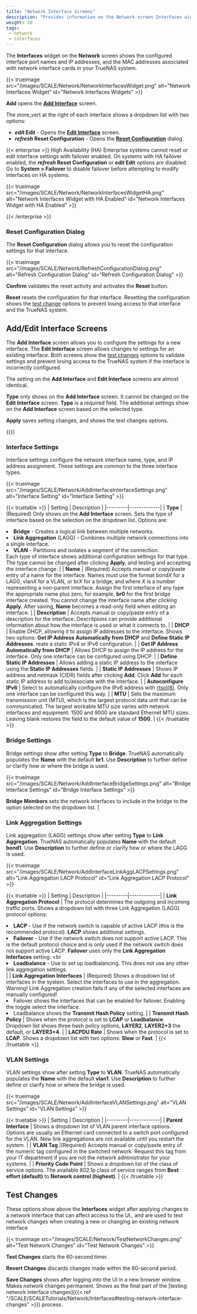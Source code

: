 ```yaml
---
title: "Network Interface Screens"
description: "Provides information on the Network screen Interfaces widget and configuration screens."
weight: 10
tags:
 - network
 - interfaces
---
```


The **Interfaces** widget on the **Network** screen shows the configured interface port names and IP addresses, and the MAC addresses associated with network interface cards in your TrueNAS system.

{{< trueimage src="/images/SCALE/Network/NetworkInterfacesWidget.png" alt="Network Interfaces Widget" id="Network Interfaces Widgets" >}}

**Add** opens the [**Add Interface**](#addedit-interface-screens) screen.

The <span class="material-icons">more_vert</span> at the right of each interface shows a dropdown list with two options:
* **<i class="material-icons" aria-hidden="true" title="edit">edit</i> Edit** - Opens the [**Edit Interface**](#addedit-interface-screens) screen.
* **<i class="material-icons" aria-hidden="true" title="reset configuration">refresh</i> Reset Configuration** - Opens the [**Reset Configuration**](#refresh-configuration-dialog) dialog.

{{< enterprise >}}
High Availability (HA) Enterprise systems cannot reset or edit interface settings with failover enabled.
On systems with HA failover enabled, the **<i class="material-icons" aria-hidden="true" title="reset configuration">refresh</i> Reset Configuration** or **<i class="material-icons" aria-hidden="true" title="edit">edit</i> Edit** options are disabled.
Go to **System > Failover** to disable failover before attempting to modify interfaces on HA systems.

{{< trueimage src="/images/SCALE/Network/NetworkInterfacesWidgetHA.png" alt="Network Interfaces Widget with HA Enabled" id="Network Interfaces Widget with HA Enabled" >}}

{{< /enterprise >}}

### Reset Configuration Dialog

The **Reset Configuration** dialog allows you to reset the configuration settings for that interface.

{{< trueimage src="/images/SCALE/Network/RefreshConfigurationDialog.png" alt="Refresh Configuration Dialog" id="Refresh Configuration Dialog" >}}

**Confirm** validates the reset activity and activates the **Reset** button.

**Reset** resets the configuration for that interface. Resetting the configuration shows the [test change](#test-changes) options to prevent losing access to that interface and the TrueNAS system.

## Add/Edit Interface Screens

The **Add Interface** screen allows you to configure the settings for a new interface.
The **Edit Interface** screen allows changes to settings for an existing interface.
Both screens show the [test changes](#test-changes) options to validate settings and prevent losing access to the TrueNAS system if the interface is incorrectly configured.

The setting on the **Add Interface** and **Edit Interface** screens are almost identical.

**Type** only shows on the **Add Interface** screen. It cannot be changed on the **Edit Interface** screen.
**Type** is a required field. The additional settings show on the **Add Interface** screen based on the selected type.

**Apply** saves setting changes, and shows the test changes options.

{{<include file="/static/includes/addcolumnorganizer.md">}}

### Interface Settings

Interface settings configure the network interface name, type, and IP address assignment. These settings are common to the three interface types.

{{< trueimage src="/images/SCALE/Network/AddInterfaceInterfaceSettings.png" alt="Interface Setting" id="Interface Setting" >}}

{{< truetable >}}
| Setting | Description |
|---------|-------------|
| **Type** | (Required) Only shows on the **Add Interface** screen. Sets the type of interface based on the selection on the dropdown list. Options are: <br><li> **Bridge** - Creates a logical link between multiple networks. <br><li>**Link Aggregation** (LAGG) - Combines multiple network connections into a single interface. <br><li>**VLAN** - Partitions and isolates a segment of the connection. <br></li>Each type of interface shows additional configuration settings for that type. The type cannot be changed after clicking **Apply**, and testing and accepting the interface change. |
| **Name** | (Required) Accepts manual or copy/paste entry of a name for the interface. Names must use the format bond*X* for a LAGG, vlan*X* for a VLAN, or br*X* for a bridge, and where *X* is a number representing a non-parent interface. Assign the first interface of any type the appropriate name plus zero, for example, **br0** for the first bridge interface created. You cannot change the interface name after clicking **Apply**. After saving, **Name** becomes a read-only field when editing an interface. |
| **Description** | Accepts manual or copy/paste entry of a description for the interface. Descritpions can provide additional information about how the interface is used or what it connects to. |
| **DHCP** | Enable DHCP, allowing it to assign IP addresses to the interface. Shows two options: **Get IP Address Automatically from DHCP** and **Define Static IP Addresses**. reate a static IPv4 or IPv6 configuration.  |
| **Get IP Address Automatically from DHCP** | Allows DHCP to assign the IP address for the interface. Only one interface can be configured using DHCP. |
| **Define Static IP Addresses** | Allows adding a static IP address to the interface using the **Static IP Addresses** fields. |
| **Static IP Addresses** | Shows IP address and netmask (CIDR) fields after clicking **Add**. Click **Add** for each static IP address to add to/associate with the interface. |
| **Autoconfigure IPv6** | Select to automatically configure the IPv6 address with [rtsol(8)](https://man.cx/rtsol(8)). Only one interface can be configured this way. |
| **MTU** | Sets the maximum transmission unit (MTU), which is the largest protocol data unit that can be communicated. The largest workable MTU size varies  with network interfaces and equipment. 1500 and 9000 are standard Ethernet MTU sizes. Leaving blank restores the field to the default value of **1500**. |
{{< /truetable >}}

### Bridge Settings

Bridge settings show after setting **Type** to **Bridge**. TrueNAS automatically populates the **Name** with the default **br1**.
Use **Description** to further define or clarify how or where the bridge is used.

{{< trueimage src="/images/SCALE/Network/AddInterfaceBridgeSettings.png" alt="Bridge Interface Settings" id="Bridge Interface Settings" >}}

**Bridge Members** sets the network interfaces to include in the bridge to the option selected on the dropdown list. |

### Link Aggregation Settings

Link aggregation (LAGG) settings show after setting  **Type** to **Link Aggregation**. TrueNAS automatically populates **Name** with the default **bond1**.
Use **Description** to further define or clarify how or where the LAGG is used.

{{< trueimage src="/images/SCALE/Network/AddInterfaceLinkAggLACPSettings.png" alt="Link Aggregation LACP Protocol" id="Link Aggregation LACP Protocol" >}}

{{< truetable >}}
| Setting | Description |
|---------|-------------|
| **Link Aggregation Protocol** | The protocol determines the outgoing and incoming traffic ports. Shows a dropdown list with three Link Aggregation (LAGG) protocol options:  <br><li>**LACP** - Use if the network switch is capable of active LACP (this is the recommended protocol). **LACP** shows additional settings.<br><li>**Failover** - Use if the network switch does not support active LACP. This is the default protocol choice and is only used if the network switch does not support active LACP. **Failover** uses only the **Link Aggregation Interfaces** setting. <br<li>**Loadbalance** - Use to set up loadbalancing. This does not use any other link aggregation settings.</li> |
| **Link Aggregation Interfaces** | (Required) Shows a dropdown list of interfaces in the system. Select the interfaces to use in the aggregation.<br> Warning! Link Aggregation creation fails if any of the selected interfaces are manually configured!<br><li>Failover shows the interfaces that can be enabled for failover. Enabling the toggle select the interface.<br><li>Loadbalance shows the **Transmit Hash Policy** setting. |
| **Transmit Hash Policy** | Shows when the protocol is set to **LCAP** or **Loadbalance**. Dropdown list shows three hash policy options, **LAYER2**, **LAYER2+3** the default, or **LAYER3+4**. |
| **LACPDU Rate** | Shows when the protocol is set to **LCAP**. Shows a dropdown list with two options: **Slow** or **Fast**. |
{{< /truetable >}}

### VLAN Settings

VLAN settings show after setting **Type** to **VLAN**. TrueNAS automatically populates the **Name** with the default **vlan1**.
Use **Description** to further define or clarify how or where the bridge is used.

{{< trueimage src="/images/SCALE/Network/AddInterfaceVLANSettings.png" alt="VLAN Settings" id="VLAN Settings" >}}

{{< truetable >}}
| Setting | Description |
|---------|-------------|
| **Parent Interface** | Shows a dropdown list of VLAN parent interface options. Options are usually an Ethernet card connected to a switch port configured for the VLAN. New link aggregations are not available until you restart the system. |
| **VLAN Tag** |(Required) Accepts manual or copy/paste entry of the numeric tag configured in the switched network. Request this tag from your IT department if you are not the network administrator for your systems. |
| **Priority Code Point** | Shows a dropdown list of the class of service options. The available 802.1p class of service ranges from **Best effort (default)** to **Network control (highest)**. |
{{< /truetable >}}

## Test Changes

These options show above the **Interfaces** widget after applying changes to a network interface  that can affect access to the UI., and are used to test network changes when creating a new or changing an existing network interface

{{< trueimage src="/images/SCALE/Network/TestNetworkChanges.png" alt="Test Network Changes" id="Test Network Changes" >}}

**Test Changes** starts the 60-second timer.

**Revert Changes** discards changes made within the 60-second period.

**Save Changes** shows after logging into the UI in a new browser window. Makes network changes permanent. Shows as the final part of the [testing network interface changes]({{< ref "/SCALE/SCALETutorials/Network/Interfaces#testing-network-interface-changes" >}}) process.
